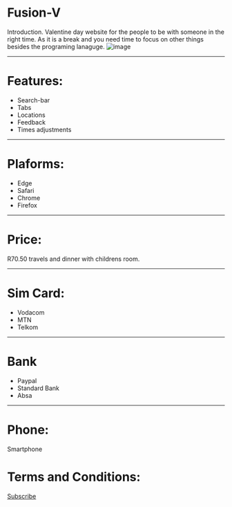 # Fusion-V
Introduction.
Valentine day website for the people to be with someone in the right time. As it is a break and you need time to focus on other things besides the programing lanaguge. ![image](https://user-images.githubusercontent.com/75079699/119976674-bd40e800-bfb7-11eb-87c8-e05921613d20.png)

****

# Features: 
* Search-bar
* Tabs 
* Locations
* Feedback 
* Times adjustments 
****

# Plaforms: 
* Edge 
* Safari
* Chrome
* Firefox
****
# Price:
R70.50 travels and dinner with childrens room. 

****
# Sim Card: 
* Vodacom
* MTN 
* Telkom

*****
# Bank
* Paypal 
* Standard Bank 
* Absa 

*****

# Phone: 
Smartphone

# Terms and Conditions:
<a href = "https://edu.gcfglobal.org/en/"> Subscribe </a>


